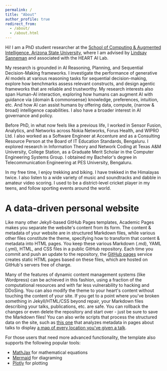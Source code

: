 ```yaml
---
permalink: /
title: "About"
author_profile: true
redirect_from: 
  - /about/
  - /about.html
---
```


Hi! I am a PhD student researcher at the [School of Computing & Augmented Intelligence, Arizona State University](https://scai.engineering.asu.edu/), where I am advised by [Lindsay Sanneman](https://www.lindsaysanneman.com) and associated with the HEART AI Lab.

My research is grounded in AI Reasoning, Planning, and Sequential Decision-Making frameworks. I investigate the performance of generative AI models at various reasoning tasks for sequential decision-making, explore how benchmarks assess relevant constructs, and design agentic frameworks that are reliable and trustworthy.
My research interests also span Human-AI interaction, exploring how humans can augment AI with guidance via {domain & commonsense} knowledge, preferences, intuition, etc. And how AI can assist humans by offering data, compute, {narrow & broad} intelligence capabilities. I also have a broader interest in AI governance and policy. 

Before PhD, in what now feels like a previous life, I worked in Sensor Fusion, Analytics, and Networks across Nokia Networks, Forus Health, and WIPRO Ltd. I also worked as a Software Engineer at Accenture and as a Consulting Resource Person at the Board of IT Education Standards, Bengaluru. I explored research in Information Theory and Network Coding at Texas A&M University, College Station, as a Graduate Merit Scholar in the Computer Engineering Systems Group. I obtained my Bachelor's degree in Telecommunication Engineering at PES University, Bengaluru.

In my free time, I enjoy trekking and biking. I have trekked in the Himalayas twice. I also listen to a wide variety of music and soundtracks and dabble in amateur video scoring. I used to be a district-level cricket player in my teens, and follow sporting events around the world.

A data-driven personal website
======
Like many other Jekyll-based GitHub Pages templates, Academic Pages makes you separate the website's content from its form. The content & metadata of your website are in structured Markdown files, while various other files constitute the theme, specifying how to transform that content & metadata into HTML pages. You keep these various Markdown (.md), YAML (.yml), HTML, and CSS files in a public GitHub repository. Each time you commit and push an update to the repository, the [GitHub pages](https://pages.github.com/) service creates static HTML pages based on these files, which are hosted on GitHub's servers free of charge.

Many of the features of dynamic content management systems (like Wordpress) can be achieved in this fashion, using a fraction of the computational resources and with far less vulnerability to hacking and DDoSing. You can also modify the theme to your heart's content without touching the content of your site. If you get to a point where you've broken something in Jekyll/HTML/CSS beyond repair, your Markdown files describing your talks, publications, etc. are safe. You can rollback the changes or even delete the repository and start over - just be sure to save the Markdown files! You can also write scripts that process the structured data on the site, such as [this one](https://github.com/academicpages/academicpages.github.io/blob/master/talkmap.ipynb) that analyzes metadata in pages about talks to display [a map of every location you've given a talk](https://academicpages.github.io/talkmap.html).

For those users that need more advanced functionality, the template also supports the following popular tools:
- [MathJax](https://www.mathjax.org/) for mathematical equations
- [Mermaid](https://mermaid.js.org/) for diagraming
- [Plotly](https://plotly.com/javascript/) for plotting
